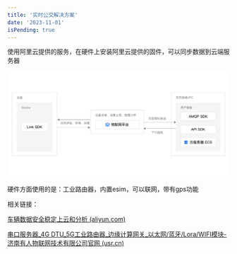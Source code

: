 ```yaml
---
title: '实时公交解决方案'
date: '2023-11-01'
isPending: true
---
```


使用阿里云提供的服务，在硬件上安装阿里云提供的固件，可以同步数据到云端服务器

![image.png](assets/p714277.png)

硬件方面使用的是：工业路由器，内置esim，可以联网，带有gps功能

相关链接：

[车辆数据安全稳定上云和分析 (aliyun.com)](https://www.aliyun.com/solution/tech-solution/sarcaaaovd?spm=5176.28392244.J_RBPYc2NmyQx5oQMr6l3Ng.1.102c20dduID2wK)

[串口服务器_4G DTU_5G工业路由器_边缘计算网关_以太网/蓝牙/Lora/WIFI模块-济南有人物联网技术有限公司官网 (usr.cn)](https://www.usr.cn/)
